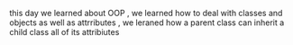 this day we learned about OOP , we learned how to deal with classes and objects as well as attrributes , we leraned how a parent class can inherit a child class all of its attribiutes
